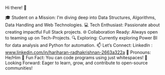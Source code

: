 

Hi there! 👋


🎓 Student on a Mission: I'm diving deep into Data Structures, Algorithms, Data Handling and Web Technologies.
💻 Tech Enthusiast: Passionate about creating impactful Full Stack projects.
🌐 Collaboration Ready: Always open to teaming up on Tech-Projects.
🔍 Exploring: Currently exploring Power BI for data analysis and Python for automation.
📫 Let’s Connect: LinkedIn : www.linkedin.com/in/hariharan-radhakrishnan-2663a322a
🌟 Pronouns: He/Him
🧩 Fun Fact: You can code programs using just whitespaces!
🚀 Looking Forward: Eager to learn, grow, and contribute to open-source communities!

